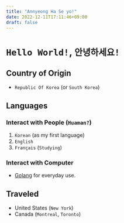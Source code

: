 ```yaml
---
title: "Annyeong Ha Se yo!"
date: 2022-12-11T17:11:46+09:00
draft: false
---
```


# `Hello World!`, `안녕하세요!`

## Country of Origin

* `Republic Of Korea` (or `South Korea`)

## Languages

### Interact with People (`Huaman?`)

1. `Korean` (as my first language)
2. `English`
3. `Français` (`Studying`)

### Interact with Computer

* [Golang](https://go.dev) for everyday use.

## Traveled

* United States (`New York`)
* Canada (`Montreal`, `Toronto`)
